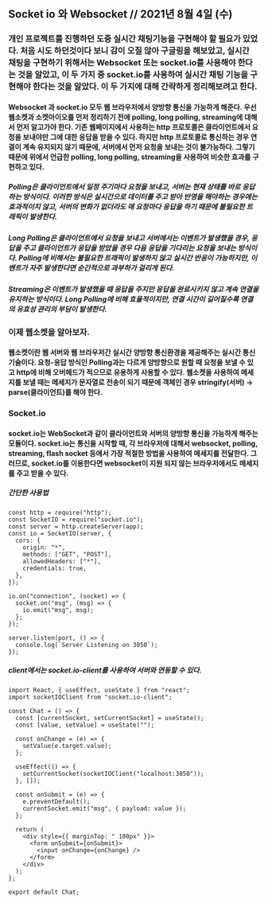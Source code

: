 ## Socket io 와 Websocket // 2021년 8월 4일 (수)

### 개인 프로젝트를 진행하던 도중 실시간 채팅기능을 구현해야 할 필요가 있었다. 처음 시도 하던것이다 보니 감이 오질 않아 구글링을 해보았고, 실시간 채팅을 구현하기 위해서는 Websocket 또는 socket.io를 사용해야 한다는 것을 알았고, 이 두 가지 중 socket.io를 사용하여 실시간 채팅 기능을 구현해야 한다는 것을 알았다. 이 두 가지에 대해 간략하게 정리해보려고 한다.

#### Websocket 과 socket.io 모두 웹 브라우저에서 양방향 통신을 가능하게 해준다. 우선 웹소켓과 소켓아이오를 먼저 정리하기 전에 polling, long polling, streaming에 대해서 먼저 알고가야 한다. 기존 웹페이지에서 사용하는 http 프로토콜은 클라이언트에서 요청을 보내야만 그에 대한 응답을 받을 수 있다. 하지만 http 프로토콜로 통신하는 경우 연결이 계속 유지되지 않기 때문에, 서버에서 먼저 요청을 보내는 것이 불가능하다. 그렇기 때문에 위에서 언급한 polling, long polling, streaming을 사용하여 비슷한 효과를 구현하고 있다.

##### Polling은 클라이언트에서 일정 주기마다 요청을 보내고, 서버는 현재 상태를 바로 응답하는 방식이다. 이러한 방식은 실시간으로 데이터를 주고 받아 반영을 해야하는 경우에는 효과적이지 않고, 서버의 변화가 없더라도 매 요청마다 응답을 하기 때문에 불필요한 트래픽이 발생한다.

##### Long Polling은 클라이언트에서 요청을 보내고 서버에서는 이벤트가 발생했을 경우, 응답을 주고 클라이언트가 응답을 받았을 경우 다음 응답을 기다리는 요청을 보내는 방식이다. Polling에 비해서는 불필요한 트래픽이 발생하지 않고 실시간 반응이 가능하지만, 이벤트가 자주 발생한다면 순간적으로 과부하가 걸리게 된다.

##### Streaming은 이벤트가 발생했을 때 응답을 주지만 응답을 완료시키지 않고 계속 연결을 유지하는 방식이다. Long Polling에 비해 효율적이지만, 연결 시간이 길어질수록 연결의 유효성 관리의 부담이 발생한다.

### 이제 웹소켓을 알아보자.

#### 웹소켓이란 웹 서버와 웹 브라우저간 실시간 양방향 통신환경을 제공해주는 실시간 통신 기술이다. 요청-응답 방식인 Polling과는 다르게 양방향으로 원할 때 요청을 보낼 수 있고 http에 비해 오버헤드가 적으므로 유용하게 사용할 수 있다. 웹소켓을 사용하여 메세지를 보낼 때는 메세지가 문자열로 전송이 되기 때문에 객체인 경우 stringify(서버) -> parse(클라이언트)를 해야 한다.

### Socket.io

#### socket.io는 WebSocket과 같이 클라이언트와 서버의 양방향 통신을 가능하게 해주는 모듈이다. socket.io는 통신을 시작할 때, 각 브라우저에 대해서 websocket, polling, streaming, flash socket 등에서 가장 적절한 방법을 사용하여 메세지를 전달한다. 그러므로, socket.io를 이용한다면 websocket이 지원 되지 않는 브라우저에서도 메세지를 주고 받을 수 있다.

##### 간단한 사용법

```
const http = require("http");
const SocketIO = require("socket.io");
const server = http.createServer(app);
const io = SocketIO(server, {
  cors: {
    origin: "*",
    methods: ["GET", "POST"],
    allowedHeaders: ["*"],
    credentials: true,
  },
});

io.on("connection", (socket) => {
  socket.on("msg", (msg) => {
    io.emit("msg", msg);
  };
});

server.listen(port, () => {
  console.log(`Server Listening on 3050`);
});
```

##### client에서는 socket.io-client를 사용하여 서버와 연동할 수 있다.

```
import React, { useEffect, useState } from "react";
import socketIOClient from "socket.io-client";

const Chat = () => {
  const [currentSocket, setCurrentSocket] = useState();
  const [value, setValue] = useState("");

  const onChange = (e) => {
    setValue(e.target.value);
  };

  useEffect(() => {
    setCurrentSocket(socketIOClient("localhost:3050"));
  }, []);

  const onSubmit = (e) => {
    e.preventDefault();
    currentSocket.emit("msg", { payload: value });
  };

  return (
    <div style={{ marginTop: " 100px" }}>
      <form onSubmit={onSubmit}>
        <input onChange={onChange} />
      </form>
    </div>
  );
};

export default Chat;
```
